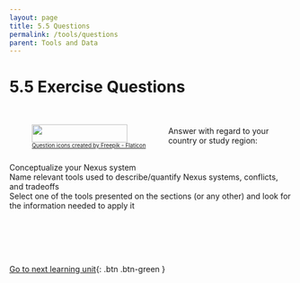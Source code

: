 ```yaml
---
layout: page
title: 5.5 Questions
permalink: /tools/questions
parent: Tools and Data
---
```

# 5.5 Exercise Questions
<br>

<div>
<div style="float: left">
<figure>
<img src="/wef-nexus-online-course/assets/question.png" width="170" height="32">
<figcaption><small><small><a href="https://www.flaticon.com/free-icons/question" title="question icons">Question icons created by Freepik - Flaticon</a></small></small></figcaption>
</figure>
</div>
<div>
<br>
Answer with regard to your country or study region:<br>
<br>
</div>
</div>

   Conceptualize your Nexus system <br>
   Name relevant tools used to describe/quantify Nexus systems, conflicts, and tradeoffs <br>
   Select one of the tools presented on the sections (or any other) and look for the information needed to apply it

<br/> <br/>
<br/> <br/>

[Go to next learning unit](https://waterbender231.github.io/wef-nexus-online-course/governance/){: .btn .btn-green }